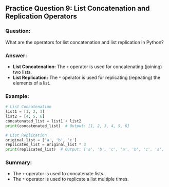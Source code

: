 ## Practice Question 9: List Concatenation and Replication Operators

### Question:
What are the operators for list concatenation and list replication in Python?

### Answer:
- **List Concatenation:** The `+` operator is used for concatenating (joining) two lists.
- **List Replication:** The `*` operator is used for replicating (repeating) the elements of a list.

### Example:

```python
# List Concatenation
list1 = [1, 2, 3]
list2 = [4, 5, 6]
concatenated_list = list1 + list2
print(concatenated_list)  # Output: [1, 2, 3, 4, 5, 6]

# List Replication
original_list = ['a', 'b', 'c']
replicated_list = original_list * 3
print(replicated_list)  # Output: ['a', 'b', 'c', 'a', 'b', 'c', 'a', 'b', 'c']
```

### Summary:
- The `+` operator is used to concatenate lists.
- The `*` operator is used to replicate a list multiple times.